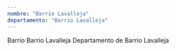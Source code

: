 ```yaml
---
nombre: "Barrio Lavalleja"
departamento: "Barrio Lavalleja"
---
```


Barrio Barrio Lavalleja
Departamento de Barrio Lavalleja
